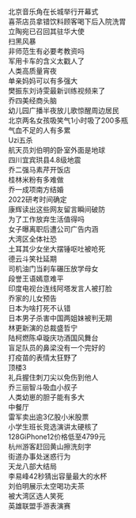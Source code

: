 北京音乐角在长城举行开幕式  
喜茶店员拿错饮料顾客喝下后入院洗胃  
立陶宛已召回其驻华大使  
扫黑风暴  
非师范生有必要考教资吗  
军用卡车的含义太戳人了  
人类高质量宵夜  
单亲妈妈可以有多强大  
樊振东刘诗雯最新训练视频来了  
乔四美经商头脑  
幼儿园广播半夜放儿歌惊醒周边居民  
北京两名女孩吸笑气1小时吸了200多瓶  
气血不足的人有多累  
Uzi五杀  
航天员刘伯明的卧室外面是地球  
四川宜宾珙县4.8级地震  
乔二强马素芹开饭店  
桂林米粉有多难做  
乔一成项南方结婚  
2022研考时间确定  
康辉读出这些网友留言瞬间破防  
为了工作放弃生活值得吗  
女子曝离职后遭公司广告内涵  
大湾区全体社恐  
土耳其少女坐大摆锤呕吐被呛死  
德云斗笑社延期  
司机油门当刹车碾压放学母女  
段誉王语嫣意难平  
印度电视台连线阿塔发言人被打脸  
乔家的儿女预告  
日本为啥打死不认错  
日本男子杀害中国两姐妹被判无期  
林更新演的总裁盛哲宁  
陆柯燃陈卓璇庆功酒国风舞台  
盲足队员的鼻梁没有一个完好的  
打疫苗的表情太狂野了  
顶楼3  
礼兵握住刺刀尖以免伤到他人  
乔三丽智斗吸血小叔子  
人类幼崽的胆子能有多大  
中餐厅  
雷军卖出逾3亿股小米股票  
小学生班长竞选演讲太硬核了  
128GiPhone12价格低至4799元  
杭州游客赶回黄山擦洗刻字  
街道办事处迷惑行为  
天龙八部大结局  
李易峰42秒猜出容量最大的水杯  
刘伯明展示太空喝功夫茶  
被大湾区选人笑死  
英雄联盟手游表演赛  

